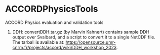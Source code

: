 # ACCORDPhysicsTools
ACCORD Physics evaluation and validation tools

1. DDH: convertDDH.tar.gz (by Marvin Kahnert) contains sample DDH output over Svalbard, and a script to convert it to a single NetCDF file.  The tarball is available at: https://opensource.umr-cnrm.fr/projects/accord/wiki/DDH_workshop_2023.
